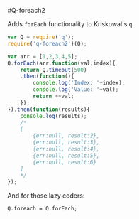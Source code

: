 #Q-foreach2

Adds `forEach` functionality to Kriskowal's  `q`

```javascript
var Q = require('q');
require('q-foreach2')(Q);

var arr = [1,2,3,4,5];
Q.forEach(arr,function(val,index){
	return Q.timeout(500)
	.then(function(){
		console.log('Index: '+index);
		console.log('Value: '+val);
		return ++val;
	});
}).then(function(results){
	console.log(results);
	/*
	[
		{err:null, result:2},
		{err:null, result:3},
		{err:null, result:4},
		{err:null, result:5},
		{err:null, result:6}
	]
	*/
});
```

And for those lazy coders:
```
Q.foreach = Q.forEach;
```
